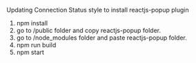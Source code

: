 
Updating Connection Status style to install reactjs-popup plugin
1. npm install
2. go to /public folder and copy reactjs-popup folder.
3. go to /node_modules folder and paste reactjs-popup folder.
4. npm run build
5. npm start
